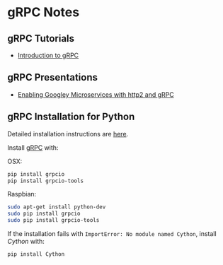 # gRPC Notes

## gRPC Tutorials
* [Introduction to gRPC](http://www.baeldung.com/grpc-introduction)

## gRPC Presentations
* [Enabling Googley Microservices with http2 and gRPC](https://www.slideshare.net/borisovalex/enabling-googley-microservices-with-http2-and-grpc)

## gRPC Installation for Python

Detailed installation instructions are [here](http://www.grpc.io/docs/quickstart/python.html).

Install [gRPC](http://www.grpc.io/docs/guides/) with:

OSX:
```bash
pip install grpcio
pip install grpcio-tools 
```

Raspbian:
```bash
sudo apt-get install python-dev
sudo pip install grpcio
sudo pip install grpcio-tools 
```

If the installation fails with `ImportError: No module named Cython`, install *Cython* with:
```bash
pip install Cython
```
